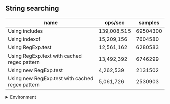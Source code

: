 ## String searching

|name|ops/sec|samples|
|-|-|-|
|Using includes|139,008,515|69504300|
|Using indexof|15,209,156|7604580|
|Using RegExp.test|12,561,162|6280583|
|Using RegExp.text with cached regex pattern|13,492,392|6746299|
|Using new RegExp.test|4,262,539|2131502|
|Using new RegExp.test with cached regex pattern|5,061,726|2530903|


<details>
<summary>Environment</summary>

* __Machine:__ linux x64 | 4 vCPUs | 7.6GB Mem
* __Run:__ Tue Oct 29 2024 19:53:08 GMT+0000 (Coordinated Universal Time)
* __Node:__ `v20.18.0`
</details>

<!--
{"environment":{"platform":"linux","arch":"x64","cpus":4,"totalMemory":7.597877502441406},"benchmarks":[{"name":"Using includes","opsSec":139008515.2048057,"samples":69504300},{"name":"Using indexof","opsSec":15209156.106456036,"samples":7604580},{"name":"Using RegExp.test","opsSec":12561162.055795114,"samples":6280583},{"name":"Using RegExp.text with cached regex pattern","opsSec":13492392.780705806,"samples":6746299},{"name":"Using new RegExp.test","opsSec":4262539.485497029,"samples":2131502},{"name":"Using new RegExp.test with cached regex pattern","opsSec":5061726.429660526,"samples":2530903}]}-->
